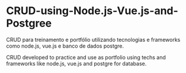 # CRUD-using-Node.js-Vue.js-and-Postgree
CRUD para treinamento e portfólio utilizando tecnologias e frameworks como node.js, vue.js e banco de dados postgre.


CRUD developed to practice and use as portfolio using techs and frameworks like node.js, vue.js and postgre for database.